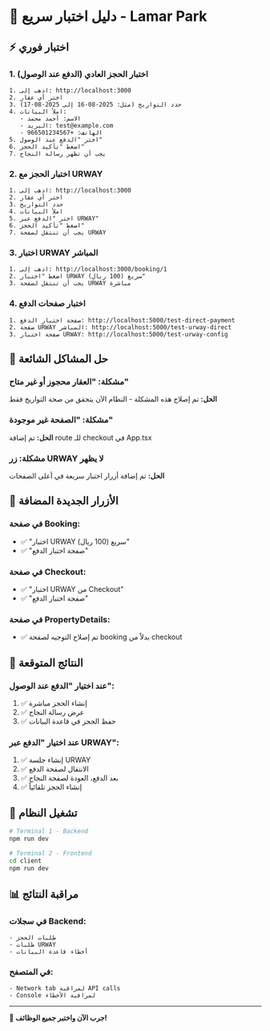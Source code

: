 # 🧪 دليل اختبار سريع - Lamar Park

## ⚡ اختبار فوري

### 1. اختبار الحجز العادي (الدفع عند الوصول)
```
1. اذهب إلى: http://localhost:3000
2. اختر أي عقار
3. حدد التواريخ (مثل: 2025-08-16 إلى 2025-08-17)
4. املأ البيانات:
   - الاسم: أحمد محمد
   - البريد: test@example.com
   - الهاتف: +966501234567
5. اختر "الدفع عند الوصول"
6. اضغط "تأكيد الحجز"
7. يجب أن تظهر رسالة النجاح
```

### 2. اختبار الحجز مع URWAY
```
1. اذهب إلى: http://localhost:3000
2. اختر أي عقار
3. حدد التواريخ
4. املأ البيانات
5. اختر "الدفع عبر URWAY"
6. اضغط "تأكيد الحجز"
7. يجب أن تنتقل لصفحة URWAY
```

### 3. اختبار URWAY المباشر
```
1. اذهب إلى: http://localhost:3000/booking/1
2. اضغط "اختبار URWAY سريع (100 ريال)"
3. يجب أن تنتقل لصفحة URWAY مباشرة
```

### 4. اختبار صفحات الدفع
```
1. صفحة اختبار الدفع: http://localhost:5000/test-direct-payment
2. صفحة URWAY المباشر: http://localhost:5000/test-urway-direct
3. صفحة اختبار URWAY: http://localhost:5000/test-urway-config
```

## 🔧 حل المشاكل الشائعة

### مشكلة: "العقار محجوز أو غير متاح"
**الحل:** تم إصلاح هذه المشكلة - النظام الآن يتحقق من صحة التواريخ فقط

### مشكلة: "الصفحة غير موجودة"
**الحل:** تم إضافة route للـ checkout في App.tsx

### مشكلة: زر URWAY لا يظهر
**الحل:** تم إضافة أزرار اختبار سريعة في أعلى الصفحات

## 📱 الأزرار الجديدة المضافة

### في صفحة Booking:
- ✅ "اختبار URWAY سريع (100 ريال)"
- ✅ "صفحة اختبار الدفع"

### في صفحة Checkout:
- ✅ "اختبار URWAY من Checkout"
- ✅ "صفحة اختبار الدفع"

### في صفحة PropertyDetails:
- ✅ تم إصلاح التوجيه لصفحة booking بدلاً من checkout

## 🎯 النتائج المتوقعة

### عند اختيار "الدفع عند الوصول":
1. ✅ إنشاء الحجز مباشرة
2. ✅ عرض رسالة النجاح
3. ✅ حفظ الحجز في قاعدة البيانات

### عند اختيار "الدفع عبر URWAY":
1. ✅ إنشاء جلسة URWAY
2. ✅ الانتقال لصفحة الدفع
3. ✅ بعد الدفع، العودة لصفحة النجاح
4. ✅ إنشاء الحجز تلقائياً

## 🚀 تشغيل النظام

```bash
# Terminal 1 - Backend
npm run dev

# Terminal 2 - Frontend
cd client
npm run dev
```

## 📊 مراقبة النتائج

### في سجلات Backend:
```
- طلبات الحجز
- طلبات URWAY
- أخطاء قاعدة البيانات
```

### في المتصفح:
```
- Network tab لمراقبة API calls
- Console لمراقبة الأخطاء
```

---

**🎯 جرب الآن واختبر جميع الوظائف!** 